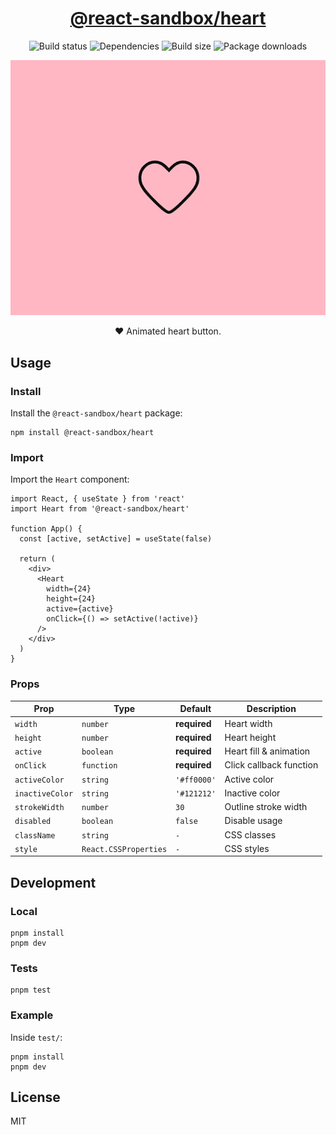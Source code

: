 <h1 align="center">
  <a href="https://www.npmjs.com/package/@react-sandbox/heart">@react-sandbox/heart</a>
</h1>

<p align="center">
  <img src="https://img.shields.io/github/actions/workflow/status/react-sandbox/heart/playwright.yml" alt="Build status" />
  <img src="https://img.shields.io/badge/dependencies-0-brightgreen" alt="Dependencies" />
  <img src="https://img.shields.io/bundlephobia/minzip/@react-sandbox/heart?color=%234ba0f6" alt="Build size" />
  <img src="https://img.shields.io/npm/dt/@react-sandbox/heart?color=%234ba0f6" alt="Package downloads" />
</p>

<p align="center">
  <img src="example.gif" alt="Example" />
</p>

<p align="center">❤️ Animated heart button.</p>

## Usage

### Install

Install the `@react-sandbox/heart` package:

```
npm install @react-sandbox/heart
```

### Import

Import the `Heart` component:

```tsx
import React, { useState } from 'react'
import Heart from '@react-sandbox/heart'

function App() {
  const [active, setActive] = useState(false)

  return (
    <div>
      <Heart
        width={24}
        height={24}
        active={active}
        onClick={() => setActive(!active)}
      />
    </div>
  )
}
```

### Props

| Prop            | Type                  | Default      | Description             |
| --------------- | --------------------- | ------------ | ----------------------- |
| `width`         | `number`              | **required** | Heart width             |
| `height`        | `number`              | **required** | Heart height            |
| `active`        | `boolean`             | **required** | Heart fill & animation  |
| `onClick`       | `function`            | **required** | Click callback function |
| `activeColor`   | `string`              | `'#ff0000'`  | Active color            |
| `inactiveColor` | `string`              | `'#121212'`  | Inactive color          |
| `strokeWidth`   | `number`              | `30`         | Outline stroke width    |
| `disabled`      | `boolean`             | `false`      | Disable usage           |
| `className`     | `string`              | `-`          | CSS classes             |
| `style`         | `React.CSSProperties` | `-`          | CSS styles              |

## Development

### Local

```
pnpm install
pnpm dev
```

### Tests

```
pnpm test
```

### Example

Inside `test/`:

```
pnpm install
pnpm dev
```

## License

MIT
